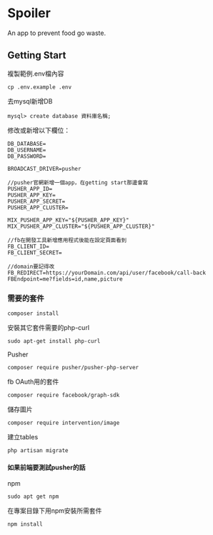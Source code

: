 # Spoiler
An app to prevent food go waste.
## Getting Start
複製範例.env檔內容
```
cp .env.example .env
```
去mysql新增DB
```
mysql> create database 資料庫名稱;
```
修改或新增以下欄位：
```
DB_DATABASE=
DB_USERNAME=
DB_PASSWORD=

BROADCAST_DRIVER=pusher

//pusher官網新增一個app，在getting start那邊會寫
PUSHER_APP_ID=
PUSHER_APP_KEY=
PUSHER_APP_SECRET=
PUSHER_APP_CLUSTER=

MIX_PUSHER_APP_KEY="${PUSHER_APP_KEY}"
MIX_PUSHER_APP_CLUSTER="${PUSHER_APP_CLUSTER}"

//fb在開發工具新增應用程式後能在設定頁面看到
FB_CLIENT_ID=
FB_CLIENT_SECRET=

//domain要記得改
FB_REDIRECT=https://yourDomain.com/api/user/facebook/call-back
FBEndpoint=me?fields=id,name,picture
```
### 需要的套件
```
composer install
```
安裝其它套件需要的php-curl
```
sudo apt-get install php-curl
```

Pusher
```
composer require pusher/pusher-php-server
```
fb OAuth用的套件
```
composer require facebook/graph-sdk
```
儲存圖片
 ```
 composer require intervention/image 
```
建立tables
```
php artisan migrate
```

#### 如果前端要測試pusher的話
npm
```
sudo apt get npm
```
在專案目錄下用npm安裝所需套件
```
npm install
```
